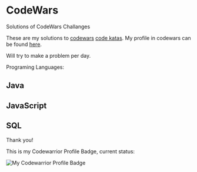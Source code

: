 # CodeWars
Solutions of CodeWars Challanges

These are my solutions to [codewars](http://codewars.com) [code katas](https://en.wikipedia.org/wiki/Kata_(programming)). My profile in codewars can be found [here](https://www.codewars.com/users/andrefonsecacc). 

Will try to make a problem per day.  

Programing Languages:

## Java
## JavaScript
## SQL

Thank you!

This is my Codewarrior Profile Badge, current status: 

![My Codewarrior Profile Badge](https://www.codewars.com/users/andrefonsecacc/badges/large)

